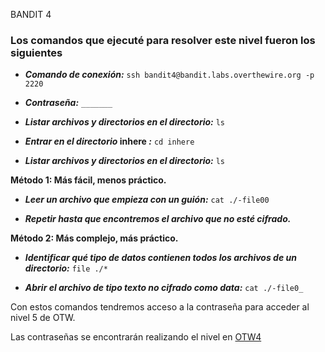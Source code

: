  BANDIT 4

### Los comandos que ejecuté para resolver este nivel fueron los siguientes

- **_Comando de conexión:_** `ssh bandit4@bandit.labs.overthewire.org -p 2220`

- **_Contraseña:_** `_______`

- **_Listar archivos y directorios en el directorio:_** `ls`

- **_Entrar en el directorio_ inhere _:_** `cd inhere`

- **_Listar archivos y directorios en el directorio:_** `ls`

**Método 1: Más fácil, menos práctico.**
- **_Leer un archivo que empieza con un guión:_** `cat ./-file00`
  
- **_Repetir hasta que encontremos el archivo que no esté cifrado._**

**Método 2: Más complejo, más práctico.**

- **_Identificar qué tipo de datos contienen todos los archivos de un directorio:_** `file ./*`
  
- **_Abrir el archivo de tipo texto no cifrado como data:_** `cat ./-file0_`

Con estos comandos tendremos acceso a la contraseña para acceder al nivel 5 de OTW.

Las contraseñas se encontrarán realizando el nivel en [OTW4][1]

[1]: https://overthewire.org/wargames/bandit/bandit5.html
